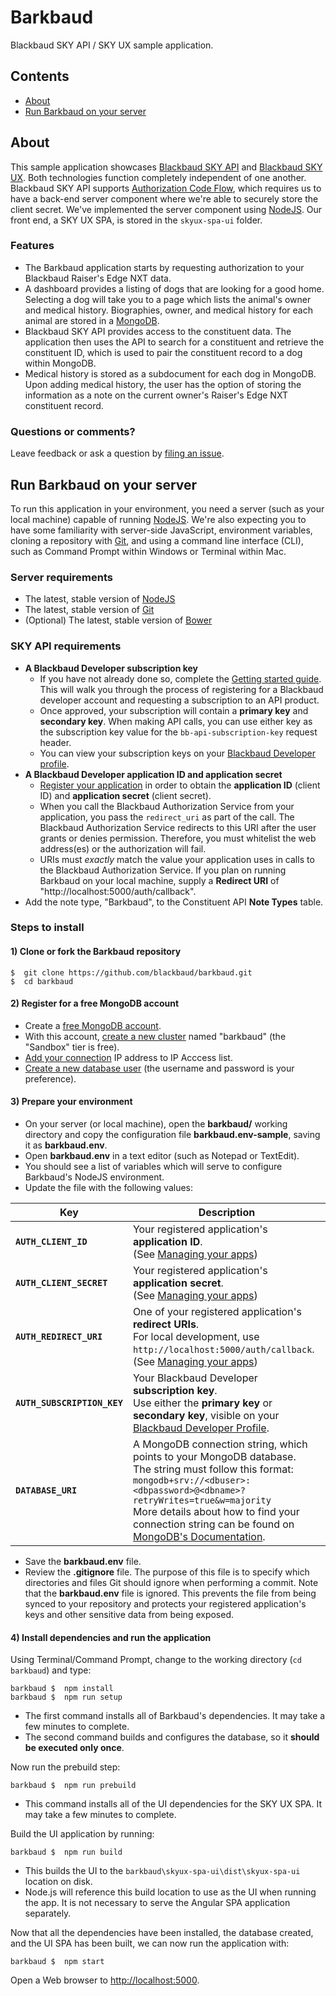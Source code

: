 # Barkbaud

Blackbaud SKY API / SKY UX sample application.

## Contents
- [About](#about)
- [Run Barkbaud on your server](#getting-started)

<h2 id="about">About</h2>

This sample application showcases [Blackbaud SKY API](https://developer.blackbaud.com/skyapi/) and [Blackbaud SKY UX](http://developer.blackbaud.com/skyux). Both technologies function completely independent of one another. Blackbaud SKY API supports [Authorization Code Flow](https://developer.blackbaud.com/skyapi/docs/authorization/auth-code-flow), which requires us to have a back-end server component where we're able to securely store the client secret. We've implemented the server component using [NodeJS](https://nodejs.org/).  Our front end, a SKY UX SPA, is stored in the `skyux-spa-ui` folder.

### Features
- The Barkbaud application starts by requesting authorization to your Blackbaud Raiser's Edge NXT data.
- A dashboard provides a listing of dogs that are looking for a good home. Selecting a dog will take you to a page which lists the animal's owner and medical history. Biographies, owner, and medical history for each animal are stored in a [MongoDB](https://www.mongodb.com/).
- Blackbaud SKY API provides access to the constituent data. The application then uses the API to search for a constituent and retrieve the constituent ID, which is used to pair the constituent record to a dog within MongoDB.
- Medical history is stored as a subdocument for each dog in MongoDB. Upon adding medical history, the user has the option of storing the information as a note on the current owner's Raiser's Edge NXT constituent record.

### Questions or comments?
Leave feedback or ask a question by [filing an issue](https://github.com/blackbaud/barkbaud/issues).

<h2 id="getting-started">Run Barkbaud on your server</h2>

To run this application in your environment, you need a server (such as your local machine) capable of running [NodeJS](https://nodejs.org/). We're also expecting you to have some familiarity with server-side JavaScript, environment variables, cloning a repository with [Git](https://git-scm.com/downloads), and using a command line interface (CLI), such as Command Prompt within Windows or Terminal within Mac.

### Server requirements

- The latest, stable version of [NodeJS](https://nodejs.org/)
- The latest, stable version of [Git](https://git-scm.com/)
- (Optional) The latest, stable version of [Bower](http://bower.io/#install-bower)

### SKY API requirements

- **A Blackbaud Developer subscription key**
    - If you have not already done so, complete the [Getting started guide](https://developer.blackbaud.com/skyapi/docs/getting-started). This will walk you through the process of registering for a Blackbaud developer account and requesting a subscription to an API product.
    - Once approved, your subscription will contain a **primary key** and **secondary key**. When making API calls, you can use either key as the subscription key value for the `bb-api-subscription-key` request header.
    - You can view your subscription keys on your [Blackbaud Developer profile](https://developer.sky.blackbaud.com/developer).
- **A Blackbaud Developer application ID and application secret**
    - [Register your application](https://developer.blackbaud.com/apps/) in order to obtain the **application ID** (client ID) and **application secret** (client secret).
    - When you call the Blackbaud Authorization Service from your application, you pass the `redirect_uri` as part of the call. The Blackbaud Authorization Service redirects to this URI after the user grants or denies permission. Therefore, you must whitelist the web address(es) or the authorization will fail.
    - URIs must _exactly_ match the value your application uses in calls to the Blackbaud Authorization Service. If you plan on running Barkbaud on your local machine, supply a **Redirect URI** of "http://localhost:5000/auth/callback".
- Add the note type, "Barkbaud", to the Constituent API **Note Types** table.

### Steps to install

#### 1)  Clone or fork the Barkbaud repository

```
$  git clone https://github.com/blackbaud/barkbaud.git
$  cd barkbaud
```

#### 2)  Register for a free MongoDB account

- Create a [free MongoDB account](https://www.mongodb.com/cloud/atlas/signup).
- With this account, [create a new cluster](https://docs.atlas.mongodb.com/tutorial/deploy-free-tier-cluster/) named "barkbaud" (the "Sandbox" tier is free).
- [Add your connection](https://docs.atlas.mongodb.com/security/add-ip-address-to-list/) IP address to IP Acccess list.
- [Create a new database user](https://docs.atlas.mongodb.com/tutorial/create-mongodb-user-for-cluster/) (the username and password is your preference).

#### 3)  Prepare your environment

- On your server (or local machine), open the **barkbaud/** working directory and copy the configuration file **barkbaud.env-sample**, saving it as **barkbaud.env**.
- Open **barkbaud.env** in a text editor (such as Notepad or TextEdit).
- You should see a list of variables which will serve to configure Barkbaud's NodeJS environment.
- Update the file with the following values:

| Key | Description |
|---|---|
| **`AUTH_CLIENT_ID`** | Your registered application's **application ID**.<br >(See [Managing your apps](https://developer.blackbaud.com/apps/)) |
| **`AUTH_CLIENT_SECRET`** | Your registered application's **application secret**.<br>(See [Managing your apps](https://developer.blackbaud.com/apps/)) |
| **`AUTH_REDIRECT_URI`** | One of your registered application's **redirect URIs**. <br>For local development, use `http://localhost:5000/auth/callback`. <br>(See [Managing your apps](https://developer.blackbaud.com/apps/))  |
| **`AUTH_SUBSCRIPTION_KEY`** | Your Blackbaud Developer **subscription key**.<br>Use either the **primary key** or **secondary key**, visible on your [Blackbaud Developer Profile](https://developer.sky.blackbaud.com/developer). |
| **`DATABASE_URI`** | A MongoDB connection string, which points to your MongoDB database.<br>The string must follow this format: <br>`mongodb+srv://<dbuser>:<dbpassword>@<dbname>?retryWrites=true&w=majority`<br>More details about how to find your connection string can be found on [MongoDB's Documentation](https://docs.atlas.mongodb.com/tutorial/connect-to-your-cluster/). |

- Save the **barkbaud.env** file.
- Review the **.gitignore** file.  The purpose of this file is to specify which directories and files Git should ignore when performing a commit. Note that the **barkbaud.env** file is ignored. This prevents the file from being synced to your repository and protects your registered application's keys and other sensitive data from being exposed.

#### 4)  Install dependencies and run the application

Using Terminal/Command Prompt, change to the working directory (`cd barkbaud`) and type:

```
barkbaud $  npm install
barkbaud $  npm run setup
```

- The first command installs all of Barkbaud's dependencies. It may take a few minutes to complete.
- The second command builds and configures the database, so it **should be executed only once**.

Now run the prebuild step:

```
barkbaud $  npm run prebuild
```

- This command installs all of the UI dependencies for the SKY UX SPA. It may take a few minutes to complete.

Build the UI application by running:

```
barkbaud $  npm run build
```

- This builds the UI to the `barkbaud\skyux-spa-ui\dist\skyux-spa-ui` location on disk.
- Node.js will reference this build location to use as the UI when running the app.  It is not necessary to serve the Angular SPA application separately.

Now that all the dependencies have been installed, the database created, and the UI SPA has been built, we can now run the application with:

```
barkbaud $  npm start
```

Open a Web browser to <a href="http://localhost:5000">http://localhost:5000</a>.

